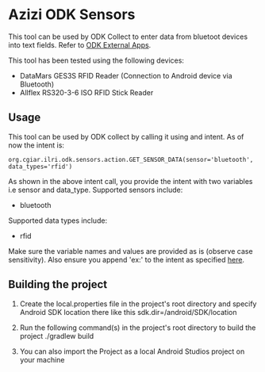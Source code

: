 # Azizi ODK Sensors
This tool can be used by ODK Collect to enter data from bluetoot devices into text fields.
Refer to [ODK External Apps](http://opendatakit.org/help/form-design/external-apps/).

This tool has been tested using the following devices:

*   DataMars GES3S RFID Reader (Connection to Android device via Bluetooth)
*   Allflex RS320-3-6 ISO RFID Stick Reader


## Usage
This tool can be used by ODK collect by calling it using and intent. As of now the intent is:

    org.cgiar.ilri.odk.sensors.action.GET_SENSOR_DATA(sensor='bluetooth', data_types='rfid')

As shown in the above intent call, you provide the intent with two variables i.e sensor and data_type.
Supported sensors include:

*   bluetooth

Supported data types include:

*   rfid

Make sure the variable names and values are provided as is (observe case sensitivity). Also ensure you 
append 'ex:' to the intent as specified [here](http://opendatakit.org/help/form-design/external-apps/).


## Building the project
 1. Create the local.properties file in the project's root directory and specify Android SDK location there like this 
    sdk.dir=/android/SDK/location

 2. Run the following command(s) in the project's root directory to build the project
    ./gradlew build 

 3. You can also import the Project as a local Android Studios project on your machine